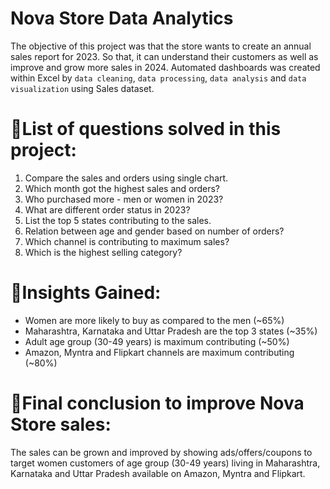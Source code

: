 # Nova Store Data Analytics

The objective of this project was that the store wants to create an annual sales report for 2023. So that, it can understand their customers as well as improve and grow more sales in 2024. Automated dashboards was created within Excel by `data cleaning`, `data processing`, `data analysis` and `data visualization` using Sales dataset.

# 📌List of questions solved in this project:
1.  Compare the sales and orders using single chart.
2. Which month got the highest sales and orders?
3. Who purchased more - men or women in 2023?
4. What are different order status in 2023?
5. List the top 5 states contributing to the sales.
6. Relation between age and gender based on number of orders?
7. Which channel is contributing to maximum sales?
8. Which is the highest selling category?

# 📌Insights Gained:
- Women are more likely to buy as compared to the men (~65%)
- Maharashtra, Karnataka and Uttar Pradesh are the top 3 states (~35%)
- Adult age group (30-49 years) is maximum contributing (~50%)
- Amazon, Myntra and Flipkart channels are maximum contributing (~80%)

# 📌Final conclusion to improve Nova Store sales:
The sales can be grown and improved by showing ads/offers/coupons to target women customers of age group (30-49 years) living in Maharashtra, Karnataka and Uttar Pradesh available on Amazon, Myntra and Flipkart.

